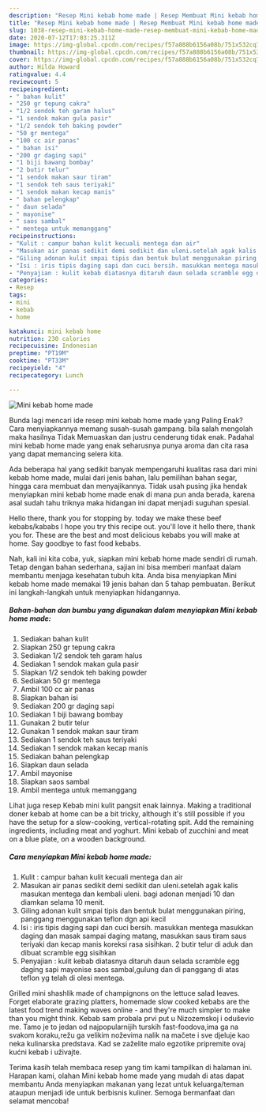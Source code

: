 ```yaml
---
description: "Resep Mini kebab home made | Resep Membuat Mini kebab home made Yang Lezat"
title: "Resep Mini kebab home made | Resep Membuat Mini kebab home made Yang Lezat"
slug: 1038-resep-mini-kebab-home-made-resep-membuat-mini-kebab-home-made-yang-lezat
date: 2020-07-12T17:03:25.311Z
image: https://img-global.cpcdn.com/recipes/f57a888b6156a08b/751x532cq70/mini-kebab-home-made-foto-resep-utama.jpg
thumbnail: https://img-global.cpcdn.com/recipes/f57a888b6156a08b/751x532cq70/mini-kebab-home-made-foto-resep-utama.jpg
cover: https://img-global.cpcdn.com/recipes/f57a888b6156a08b/751x532cq70/mini-kebab-home-made-foto-resep-utama.jpg
author: Hilda Howard
ratingvalue: 4.4
reviewcount: 5
recipeingredient:
- " bahan kulit"
- "250 gr tepung cakra"
- "1/2 sendok teh garam halus"
- "1 sendok makan gula pasir"
- "1/2 sendok teh baking powder"
- "50 gr mentega"
- "100 cc air panas"
- " bahan isi"
- "200 gr daging sapi"
- "1 biji bawang bombay"
- "2 butir telur"
- "1 sendok makan saur tiram"
- "1 sendok teh saus teriyaki"
- "1 sendok makan kecap manis"
- " bahan pelengkap"
- " daun selada"
- " mayonise"
- " saos sambal"
- " mentega untuk memanggang"
recipeinstructions:
- "Kulit : campur bahan kulit kecuali mentega dan air"
- "Masukan air panas sedikit demi sedikit dan uleni.setelah agak kalis masukan mentega dan kembali uleni. bagi adonan menjadi 10 dan diamkan selama 10 menit."
- "Giling adonan kulit smpai tipis dan bentuk bulat menggunakan piring, panggang menggunakan teflon dgn api kecil"
- "Isi : iris tipis daging sapi dan cuci bersih. masukkan mentega masukkan daging dan masak sampai daging matang, masukkan saus tiram saus teriyaki dan kecap manis koreksi rasa sisihkan. 2 butir telur di aduk dan dibuat scramble egg sisihkan"
- "Penyajian : kulit kebab diatasnya ditaruh daun selada scramble egg daging sapi mayonise saos sambal,gulung dan di panggang di atas teflon yg telah di olesi mentega."
categories:
- Resep
tags:
- mini
- kebab
- home

katakunci: mini kebab home 
nutrition: 230 calories
recipecuisine: Indonesian
preptime: "PT19M"
cooktime: "PT33M"
recipeyield: "4"
recipecategory: Lunch

---
```



![Mini kebab home made](https://img-global.cpcdn.com/recipes/f57a888b6156a08b/751x532cq70/mini-kebab-home-made-foto-resep-utama.jpg)

Bunda lagi mencari ide resep mini kebab home made yang Paling Enak? Cara menyiapkannya memang susah-susah gampang. bila salah mengolah maka hasilnya Tidak Memuaskan dan justru cenderung tidak enak. Padahal mini kebab home made yang enak seharusnya punya aroma dan cita rasa yang dapat memancing selera kita.

Ada beberapa hal yang sedikit banyak mempengaruhi kualitas rasa dari mini kebab home made, mulai dari jenis bahan, lalu pemilihan bahan segar, hingga cara membuat dan menyajikannya. Tidak usah pusing jika hendak menyiapkan mini kebab home made enak di mana pun anda berada, karena asal sudah tahu triknya maka hidangan ini dapat menjadi suguhan spesial.

Hello there, thank you for stopping by. today we make these beef kebabs/kababs I hope you try this recipe out. you&#39;ll love it hello there, thank you for. These are the best and most delicious kebabs you will make at home. Say goodbye to fast food kebabs.


Nah, kali ini kita coba, yuk, siapkan mini kebab home made sendiri di rumah. Tetap dengan bahan sederhana, sajian ini bisa memberi manfaat dalam membantu menjaga kesehatan tubuh kita. Anda bisa menyiapkan Mini kebab home made memakai 19 jenis bahan dan 5 tahap pembuatan. Berikut ini langkah-langkah untuk menyiapkan hidangannya.

<!--inarticleads1-->

##### Bahan-bahan dan bumbu yang digunakan dalam menyiapkan Mini kebab home made:

1. Sediakan  bahan kulit
1. Siapkan 250 gr tepung cakra
1. Sediakan 1/2 sendok teh garam halus
1. Sediakan 1 sendok makan gula pasir
1. Siapkan 1/2 sendok teh baking powder
1. Sediakan 50 gr mentega
1. Ambil 100 cc air panas
1. Siapkan  bahan isi
1. Sediakan 200 gr daging sapi
1. Sediakan 1 biji bawang bombay
1. Gunakan 2 butir telur
1. Gunakan 1 sendok makan saur tiram
1. Sediakan 1 sendok teh saus teriyaki
1. Sediakan 1 sendok makan kecap manis
1. Sediakan  bahan pelengkap
1. Siapkan  daun selada
1. Ambil  mayonise
1. Siapkan  saos sambal
1. Ambil  mentega untuk memanggang


Lihat juga resep Kebab mini kulit pangsit enak lainnya. Making a traditional doner kebab at home can be a bit tricky, although it&#39;s still possible if you have the setup for a slow-cooking, vertical-rotating spit. Add the remaining ingredients, including meat and yoghurt. Mini kebab of zucchini and meat on a blue plate, on a wooden background. 

<!--inarticleads2-->

##### Cara menyiapkan Mini kebab home made:

1. Kulit : campur bahan kulit kecuali mentega dan air
1. Masukan air panas sedikit demi sedikit dan uleni.setelah agak kalis masukan mentega dan kembali uleni. bagi adonan menjadi 10 dan diamkan selama 10 menit.
1. Giling adonan kulit smpai tipis dan bentuk bulat menggunakan piring, panggang menggunakan teflon dgn api kecil
1. Isi : iris tipis daging sapi dan cuci bersih. masukkan mentega masukkan daging dan masak sampai daging matang, masukkan saus tiram saus teriyaki dan kecap manis koreksi rasa sisihkan. 2 butir telur di aduk dan dibuat scramble egg sisihkan
1. Penyajian : kulit kebab diatasnya ditaruh daun selada scramble egg daging sapi mayonise saos sambal,gulung dan di panggang di atas teflon yg telah di olesi mentega.


Grilled mini shashlik made of champignons on the lettuce salad leaves. Forget elaborate grazing platters, homemade slow cooked kebabs are the latest food trend making waves online - and they&#39;re much simpler to make than you might think. Kebab sam probala prvi put u Nizozemskoj i oduševio me. Tamo je to jedan od najpopularnijih turskih fast-foodova,ima ga na svakom koraku,režu ga velikim noževima nalik na mačete i sve djeluje kao neka kulinarska predstava. Kad se zaželite malo egzotike pripremite ovaj kućni kebab i uživajte. 

Terima kasih telah membaca resep yang tim kami tampilkan di halaman ini. Harapan kami, olahan Mini kebab home made yang mudah di atas dapat membantu Anda menyiapkan makanan yang lezat untuk keluarga/teman ataupun menjadi ide untuk berbisnis kuliner. Semoga bermanfaat dan selamat mencoba!
